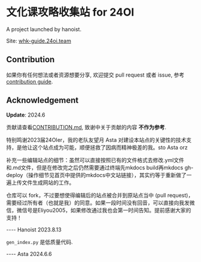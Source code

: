 # 文化课攻略收集站 for 24OI

A project launched by hanoist.

Site: [whk-guide.24oi.team](https://whk-guide.24oi.team)

## Contribution

如果你有任何想法或者资源想要分享, 欢迎提交 pull request 或者 issue, 参考 [contribution guide](./CONTRIBUTION.md).

## Acknowledgement

**Update**: 2024.6

贡献请查看[CONTRIBUTION.md](./CONTRIBUTION.md), 致谢中关于贡献的内容 **不作为参考**.

特别鸣谢2023届24OIer，我的老队友望月 Asta 对建设本站点的关键性的技术支持，是他让这个站点成为可能，顺便拯救了因病而精神极差的我。sto Asta orz

补充一些编辑站点的细节：虽然可以直接按照已有的文件格式去修改.yml文件和.md文件，但是在修改完之后仍然需要通过终端先mkdocs build再mkdocs gh-deploy（操作细节见首页中提供的mkdocs中文站链接），其实约等于重新做了一遍上传文件生成网站的工作。

仓库可以 fork，不过要想使得编辑后的站点被合并到原站点当中 (pull request)，需要经过所有者（也就是我）的同意。如果一段时间没有回音，可以直接向我发微信，微信号是Eliyou2005，如果修改通过我也会第一时间告知。提前感谢大家的支持！

---- Hanoist 2023.8.13

`gen_index.py` 是低质量代码.

---- Asta 2024.6.6
